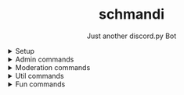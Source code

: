<h1 align="center">schmandi</h1>
<p align="center">Just another discord.py Bot</p>


<details>
<summary>Setup</summary>
<ul>
<h1>Run in cmd: <code>python setup.py</code></h1>
<p>or</p>
   <li>Insert your Discord bot token from <a href="https://discord.com/developers/applications">Discord Developer Portal</a> in the file called <code>config.example.json</code> and rename it to <code>config.json</code>.</li>
   <li>Insert your <a href="https://developers.google.com/tenor/guides/quickstart">Tenor API key</a> in the <code>tenor_key</code> field and 
   your Tenor App Name in <code>tenor_name</code> field of the <code>config.json</code> file. Otherwise the gifsearch command cannot be used.</li>
   <li>If you want the bot to greet new members, set the <code>greetmembers</code> field to <code>true</code> in the <code>config.json</code> file.<br>
   If you do not want the bot to greet new members, set the field to <code>false</code>.</li>
   <li>Run <code>pip install -r requirements.txt</code> to install the required packages.</li>
   <li>Run <code>python bot.py</code> to start the bot.</li>
</ul>
</details>

<details>
<summary>Admin commands</summary>
<ul>
  <li>ban: Bans a member from the server. 
    <ul>
      <li>member: The member you want to ban</li>
      <li>reason: Why do you want to ban this member?</li>
    </ul>
  </li>
  <li>kick: Kicks a member from the server.
    <ul>
      <li>member: The member you want to kick</li>
      <li>reason: Why do you want to kick this member?</li>
    </ul>
  </li>
  <li>lock_or_unlock: Locks or unlocks a channel.
    <ul>
      <li>channel: The channel you want to lock or unlock</li>
      <li>action: 'lock' or 'unlock'</li>
    </ul>
  </li>
 </ul>

</details>

<details>
<summary>Moderation commands</summary>
<ul>
  <li>nickname: Changes the bot's or a user's nickname
    <ul>
      <li>nickname: The nickname you want the bot or user to have</li>
      <li>member: The member whose nickname you want to change (optional)</li>
    </ul>
  </li>
  <li>clear: Deletes a certain number of messages
    <ul>
      <li>amount: The amount of messages to clear (1-100)</li>
    </ul>
  </li>
  <li>poll: Creates a simple poll
<ul>
<li>text: Your yes/no question</li>
</ul>

  </li>
  <li>say: Lets the bot say something (Use '\\\\' as linebrake)
    <ul>
      <li>message: The text you want the bot to say</li>
      <li>channel: The channel where the message will be sent (optional)</li>
    </ul>
  </li>
  </ul>
    <li>timeout: Timeout a Member
    <ul>
      <li>member: The member you want to timeout</li>
      <li>time: The time you want to mute the member</li>
    </ul>
  </li>
      <li>clone_emote: Clone an emote from another server to your server
    <ul>
      <li>emoji: The emote you want to clone</li>
      <li>new_name: The new name of the emoji</li>
    </ul>
  </li>
  </ul>


</details>

<details>
<summary>Util commands</summary>
<ul>
  <li>avatar: Shows the avatar of a user
    <ul>
      <li>member: The member whose avatar you want to view</li>
    </ul>
  </li>
  <li>base64decode: Decodes a Base64 string
    <ul>
      <li>text: What is your encoded text?</li>
    </ul>
  </li>
  <li>base64_encode: Base64 encodes a string
    <ul>
      <li>text: What is the text you want to encode?</li>
    </ul>
  </li>
  <li>yt: Direct-Download for your YT video
    <ul>
      <li>url: Which YT video do you want to download?</li>
    </ul>
  </li>
  <li>userinfo: Shows information about a user
    <ul>
      <li>member: About which member do you want to get infos?</li>
    </ul>
  </li>
</ul>
</details>


<details>
<summary>Fun commands</summary>
<ul>
  <li>roll: Rolls a virtual dice
    <ul>
      <li>sides: How many sides do you want?</li>
    </ul>
  </li>
  <li>gifsearch: Shows you a random gif for your query
    <ul>
      <li>query: Search query?</li>
    </ul>
  </li>
    <li>fact: Shows you a random and useless fact
    <ul>
      <li>language: the language in which you want to see the fact</li>
    </ul>
  </li>
</ul>
</details>
